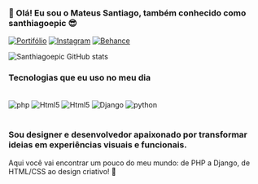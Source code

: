 

### 🎨 Olá! Eu sou o Mateus Santiago, também conhecido como santhiagoepic 😎

[![Portifólio](https://img.shields.io/badge/Blogger-FF5722?style=for-the-badge&logo=blogger&logoColor=white)](https://tteussantana020402ad.myportfolio.com/?fbclid=PAZXh0bgNhZW0CMTEAAadIYFBkLLkMtbjlzrKYsrgFo1c84ZHTztJlBr8C_YIUCbC6BGou1ip3_np5jA_aem_uTr-Sa2yL3SnEniDaCUGhQ)
[![Instagram](https://img.shields.io/badge/Instagram-E4405F?style=for-the-badge&logo=instagram&logoColor=white)](https://www.instagram.com/santhiagoepic/)
[![Behance](https://img.shields.io/badge/Behance-0054F7?style=for-the-badge&logo=behance&logoColor=white)](https://www.behance.net/tteussantana)

![Santhiagoepic GitHub stats](https://github-readme-stats.vercel.app/api?username=santhiagoepic&show_icons=true&theme=dracula)

### Tecnologias que eu uso no meu dia 

<div style='display: inline-block'><br/>
    <image align='center' alt='php' src='https://img.shields.io/badge/PHP-777BB4?style=for-the-badge&logo=php&logoColor=white'>
    <image align='center' alt='Html5' src='https://img.shields.io/badge/HTML5-E34F26?style=for-the-badge&logo=html5&logoColor=white'>
    <image align='center' alt='Html5' src='https://img.shields.io/badge/CSS3-1572B6?style=for-the-badge&logo=css3&logoColor=white'>
    <image align='center' alt='Django' src='https://img.shields.io/badge/Django-092E20?style=for-the-badge&logo=django&logoColor=white'>
    <image align='center' alt='python' src='https://img.shields.io/badge/Python-3776AB?style=for-the-badge&logo=python&logoColor=white'>
</div><br/><br/>


### Sou designer e desenvolvedor apaixonado por transformar ideias em experiências visuais e funcionais.
Aqui você vai encontrar um pouco do meu mundo: de PHP a Django, de HTML/CSS ao design criativo! 🚀
